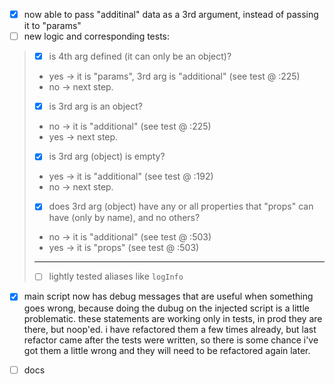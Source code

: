 - [X] now able to pass "additinal" data as a 3rd argument, instead of passing it to "params"
- [ ] new logic and corresponding tests:
> - [X] is 4th arg defined (it can only be an object)?
> - yes → it is "params", 3rd arg is "additional" (see test @ :225)
> - no → next step. 
>
> - [x] is 3rd arg is an object?
> - no → it is "additional" (see test @ :225)
> - yes → next step.
>
> - [x] is 3rd arg (object) is empty?
> - yes → it is "additional" (see test @ :192)
> - no → next step.
>
> - [x] does 3rd arg (object) have any or all properties that "props" can have (only by name), and no others?
> - no → it is "additional" (see test @ :503)
> - yes → it is "props" (see test @ :503)
>
> ---
>
> - [ ] lightly tested aliases like `logInfo` 
> 

- [x] main script now has debug messages that are useful when something goes wrong, because doing the dubug on the injected script is a little problematic. these statements are working only in tests, in prod they are there, but noop'ed. i have refactored them a few times already, but last refactor came after the tests were written, so there is some chance i've got them a little wrong and they will need to be refactored again later.

- [ ] docs